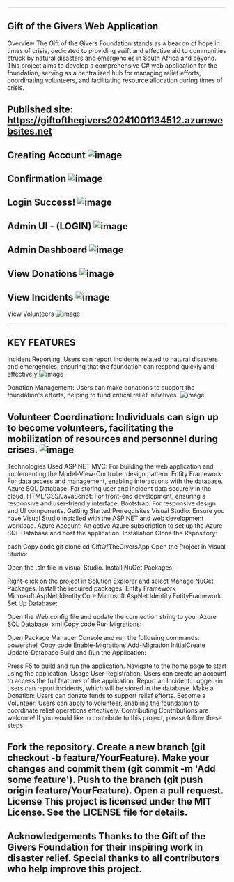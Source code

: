-----------------------------------------------------------------------------------------------------------------------------------------------------------------------------------------------------------------
Gift of the Givers Web Application
-----------------------------------------------------------------------------------------------------------------------------------------------------------------------------------------------------------------
Overview
The Gift of the Givers Foundation stands as a beacon of hope in times of crisis, dedicated to providing swift and effective aid to communities struck by natural disasters and emergencies in South Africa and beyond. This project aims to develop a comprehensive C# web application for the foundation, serving as a centralized hub for managing relief efforts, coordinating volunteers, and facilitating resource allocation during times of crisis.

Published site: https://giftofthegivers20241001134512.azurewebsites.net
-----------------------------------------------------------------------------------------------------------------------------------------------------------------------------------------------------------------
Creating Account
![image](https://github.com/user-attachments/assets/589221f3-4c43-4e06-97c6-5179d858827b)
-----------------------------------------------------------------------------------------------------------------------------------------------------------------------------------------------------------------
Confirmation
![image](https://github.com/user-attachments/assets/0275d885-ed6f-48e5-b18a-622677d6a38c)
-----------------------------------------------------------------------------------------------------------------------------------------------------------------------------------------------------------------
Login Success!
![image](https://github.com/user-attachments/assets/e6256770-4cda-41a1-b77e-5fc7dcbd20f1)
-----------------------------------------------------------------------------------------------------------------------------------------------------------------------------------------------------------------
Admin UI - (LOGIN)
![image](https://github.com/user-attachments/assets/3f5886f9-a68f-4996-8854-c9943aa4464e)
-----------------------------------------------------------------------------------------------------------------------------------------------------------------------------------------------------------------
Admin Dashboard
![image](https://github.com/user-attachments/assets/727f4ed5-807e-4aa2-acc8-7bafed4cd509)
-----------------------------------------------------------------------------------------------------------------------------------------------------------------------------------------------------------------
View Donations
![image](https://github.com/user-attachments/assets/7c268016-3ddc-4573-b2a3-7ff9cc05df19)
-----------------------------------------------------------------------------------------------------------------------------------------------------------------------------------------------------------------
View Incidents
![image](https://github.com/user-attachments/assets/3facc968-efec-482e-9e61-0558f808808f)
-----------------------------------------------------------------------------------------------------------------------------------------------------------------------------------------------------------------
View Volunteers
![image](https://github.com/user-attachments/assets/705b805e-83b7-48be-9cfc-b82be5d003d4)

-----------------------------------------------------------------------------------------------------------------------------------------------------------------------------------------------------------------
KEY FEATURES
-----------------------------------------------------------------------------------------------------------------------------------------------------------------------------------------------------------------
Incident Reporting: Users can report incidents related to natural disasters and emergencies, ensuring that the foundation can respond quickly and effectively
![image](https://github.com/user-attachments/assets/99bb9d47-a66c-4a45-9294-dee50f249e72)

Donation Management: Users can make donations to support the foundation's efforts, helping to fund critical relief initiatives.
![image](https://github.com/user-attachments/assets/22bd56f9-9b92-4261-b909-94c1a292365d)

Volunteer Coordination: Individuals can sign up to become volunteers, facilitating the mobilization of resources and personnel during crises.
![image](https://github.com/user-attachments/assets/2b8c0b2b-498a-4c76-b17f-ccaec301aaac)
-----------------------------------------------------------------------------------------------------------------------------------------------------------------------------------------------------------------
Technologies Used
ASP.NET MVC: For building the web application and implementing the Model-View-Controller design pattern.
Entity Framework: For data access and management, enabling interactions with the database.
Azure SQL Database: For storing user and incident data securely in the cloud.
HTML/CSS/JavaScript: For front-end development, ensuring a responsive and user-friendly interface.
Bootstrap: For responsive design and UI components.
Getting Started
Prerequisites
Visual Studio: Ensure you have Visual Studio installed with the ASP.NET and web development workload.
Azure Account: An active Azure subscription to set up the Azure SQL Database and host the application.
Installation
Clone the Repository:

bash
Copy code
git clone <repository-url>
cd GiftOfTheGiversApp
Open the Project in Visual Studio:

Open the .sln file in Visual Studio.
Install NuGet Packages:

Right-click on the project in Solution Explorer and select Manage NuGet Packages.
Install the required packages:
Entity Framework
Microsoft.AspNet.Identity.Core
Microsoft.AspNet.Identity.EntityFramework
Set Up Database:

Open the Web.config file and update the connection string to your Azure SQL Database.
xml
Copy code
<connectionStrings>
  <add name="DefaultConnection" 
       connectionString="Server=tcp:<your-server>.database.windows.net,1433;Initial Catalog=<your-database>;Persist Security Info=False;User ID=<your-username>;Password=<your-password>;MultipleActiveResultSets=False;Encrypt=True;TrustServerCertificate=False;Connection Timeout=30;" 
       providerName="System.Data.SqlClient" />
</connectionStrings>
Run Migrations:

Open Package Manager Console and run the following commands:
powershell
Copy code
Enable-Migrations
Add-Migration InitialCreate
Update-Database
Build and Run the Application:

Press F5 to build and run the application.
Navigate to the home page to start using the application.
Usage
User Registration: Users can create an account to access the full features of the application.
Report an Incident: Logged-in users can report incidents, which will be stored in the database.
Make a Donation: Users can donate funds to support relief efforts.
Become a Volunteer: Users can apply to volunteer, enabling the foundation to coordinate relief operations effectively.
Contributing
Contributions are welcome! If you would like to contribute to this project, please follow these steps:

Fork the repository.
Create a new branch (git checkout -b feature/YourFeature).
Make your changes and commit them (git commit -m 'Add some feature').
Push to the branch (git push origin feature/YourFeature).
Open a pull request.
License
This project is licensed under the MIT License. See the LICENSE file for details.
-----------------------------------------------------------------------------------------------------------------------------------------------------------------------------------------------------------------

Acknowledgements
Thanks to the Gift of the Givers Foundation for their inspiring work in disaster relief.
Special thanks to all contributors who help improve this project.
-----------------------------------------------------------------------------------------------------------------------------------------------------------------------------------------------------------------
